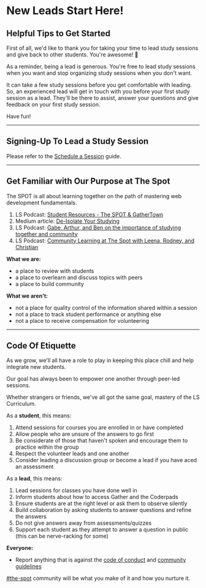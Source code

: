 # New Leads Start Here!

## Helpful Tips to Get Started
First of all, we'd like to thank you for taking your time to lead study sessions and give back to other students. You're awesome! 🌟

As a reminder, being a lead is generous. You're free to lead study sessions when you want and stop organizing study sessions when you don't want.

It can take a few study sessions before you get comfortable with leading. So, an experienced lead will get in touch with you before your first study session as a lead. They'll be there to assist, answer your questions and give feedback on your first study session.

Have fun!

---

## Signing-Up To Lead a Study Session
Please refer to the [Schedule a Session](https://github.com/The-SPOT-Hub/SPOT-Wiki/blob/main/Resources%20For%20Leads/1_Schedule_A_Session.md) guide.

---

## Get Familiar with Our Purpose at The Spot
The SPOT is all about learning together on the path of mastering web development fundamentals.

1. LS Podcast: [Student Resources - The SPOT & GatherTown](https://podcast.launchschool.com/the-spot)
2. Medium article: [De-Isolate Your Studying](https://medium.com/launch-school/de-isolate-your-studying-104b87667b16)
3. LS Podcast: [Gabe, Arthur, and Ben on the importance of studying together and community](https://podcast.launchschool.com/gabe-arthur-ben)
4. LS Podcast: [Community Learning at The Spot with Leena, Rodney, and Christian](https://podcast.launchschool.com/the-spot-leena-rodney-christian)

**What we are:**
- a place to review with students
- a place to overlearn and discuss topics with peers
- a place to build community

**What we aren't:**
- not a place for quality control of the information shared within a session
- not a place to track student performance or anything else
- not a place to receive compensation for volunteering

---

## Code Of Etiquette
As we grow, we'll all have a role to play in keeping this place chill and help integrate new students.

Our goal has always been to empower one another through peer-led sessions.

Whether strangers or friends, we've all got the same goal, mastery of the LS Curriculum.

As a **student**, this means:

1. Attend sessions for courses you are enrolled in or have completed
2. Allow people who are unsure of the answers to go first
3. Be considerate of those that haven't spoken and encourage them to practice within the group
4. Respect the volunteer leads and one another
5. Consider leading a discussion group or become a lead if you have aced an assessment

As a **lead**, this means:

1. Lead sessions for classes you have done well in
2. Inform students about how to access Gather and the Coderpads
3. Ensure students are at the right level or ask them to observe silently
4. Build collaboration by asking students to answer questions and refine the answers
5. Do not give answers away from assessments/quizzes
6. Support each student as they attempt to answer a question in public (this can be nerve-racking for some)

**Everyone:**
- Report anything that is against the [code of conduct](https://launchschool.com/code_of_conduct) and [community guidelines](https://launchschool.com/community_guidelines)


[#the-spot](https://launchschool.slack.com/archives/C017H333RDM) community will be what you make of it and how you nurture it.
